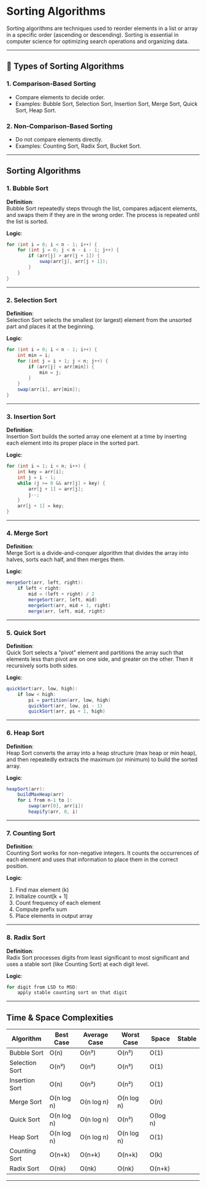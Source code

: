 
#  Sorting Algorithms

Sorting algorithms are techniques used to reorder elements in a list or array in a specific order (ascending or descending). Sorting is essential in computer science for optimizing search operations and organizing data.

---

## 🔹 Types of Sorting Algorithms

### 1. Comparison-Based Sorting
- Compare elements to decide order.
- Examples: Bubble Sort, Selection Sort, Insertion Sort, Merge Sort, Quick Sort, Heap Sort.

### 2. Non-Comparison-Based Sorting
- Do not compare elements directly.
- Examples: Counting Sort, Radix Sort, Bucket Sort.

---

##  Sorting Algorithms 
###  1. Bubble Sort

**Definition**:  
Bubble Sort repeatedly steps through the list, compares adjacent elements, and swaps them if they are in the wrong order. The process is repeated until the list is sorted.

**Logic**:
```java
for (int i = 0; i < n - 1; i++) {
    for (int j = 0; j < n - i - 1; j++) {
        if (arr[j] > arr[j + 1]) {
            swap(arr[j], arr[j + 1]);
        }
    }
}
```

---

###  2. Selection Sort

**Definition**:  
Selection Sort selects the smallest (or largest) element from the unsorted part and places it at the beginning.

**Logic**:
```java
for (int i = 0; i < n - 1; i++) {
    int min = i;
    for (int j = i + 1; j < n; j++) {
        if (arr[j] < arr[min]) {
            min = j;
        }
    }
    swap(arr[i], arr[min]);
}
```

---

###  3. Insertion Sort

**Definition**:  
Insertion Sort builds the sorted array one element at a time by inserting each element into its proper place in the sorted part.

**Logic**:
```java
for (int i = 1; i < n; i++) {
    int key = arr[i];
    int j = i - 1;
    while (j >= 0 && arr[j] > key) {
        arr[j + 1] = arr[j];
        j--;
    }
    arr[j + 1] = key;
}
```

---

###  4. Merge Sort

**Definition**:  
Merge Sort is a divide-and-conquer algorithm that divides the array into halves, sorts each half, and then merges them.

**Logic**:
```java
mergeSort(arr, left, right):
    if left < right:
        mid = (left + right) / 2
        mergeSort(arr, left, mid)
        mergeSort(arr, mid + 1, right)
        merge(arr, left, mid, right)
```

---

###  5. Quick Sort

**Definition**:  
Quick Sort selects a "pivot" element and partitions the array such that elements less than pivot are on one side, and greater on the other. Then it recursively sorts both sides.

**Logic**:
```java
quickSort(arr, low, high):
    if low < high:
        pi = partition(arr, low, high)
        quickSort(arr, low, pi - 1)
        quickSort(arr, pi + 1, high)
```

---

###  6. Heap Sort

**Definition**:  
Heap Sort converts the array into a heap structure (max heap or min heap), and then repeatedly extracts the maximum (or minimum) to build the sorted array.

**Logic**:
```java
heapSort(arr):
    buildMaxHeap(arr)
    for i from n-1 to 1:
        swap(arr[0], arr[i])
        heapify(arr, 0, i)
```

---

###  7. Counting Sort

**Definition**:  
Counting Sort works for non-negative integers. It counts the occurrences of each element and uses that information to place them in the correct position.

**Logic**:
1. Find max element (k)  
2. Initialize count[k + 1]  
3. Count frequency of each element  
4. Compute prefix sum  
5. Place elements in output array  

---

###  8. Radix Sort

**Definition**:  
Radix Sort processes digits from least significant to most significant and uses a stable sort (like Counting Sort) at each digit level.

**Logic**:
```java
for digit from LSD to MSD:
    apply stable counting sort on that digit
```

---

##  Time & Space Complexities

| Algorithm      | Best Case | Average Case | Worst Case | Space     | Stable |
|----------------|-----------|--------------|------------|-----------|--------|
| Bubble Sort    | O(n)      | O(n²)        | O(n²)      | O(1)      |      |
| Selection Sort | O(n²)     | O(n²)        | O(n²)      | O(1)      |      |
| Insertion Sort | O(n)      | O(n²)        | O(n²)      | O(1)      |      |
| Merge Sort     | O(n log n)| O(n log n)   | O(n log n) | O(n)      |      |
| Quick Sort     | O(n log n)| O(n log n)   | O(n²)      | O(log n)  |      |
| Heap Sort      | O(n log n)| O(n log n)   | O(n log n) | O(1)      |      |
| Counting Sort  | O(n+k)    | O(n+k)       | O(n+k)     | O(k)      |      |
| Radix Sort     | O(nk)     | O(nk)        | O(nk)      | O(n+k)    |      |

---



